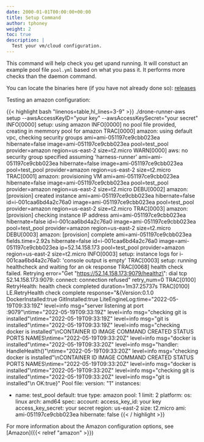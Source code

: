 ```yaml
---
date: 2000-01-01T00:00:00+00:00
title: Setup Command
author: tphoney
weight: 2
toc: true
description: |
  Test your vm/cloud configuration.
---
```


This command will help check you get upand running. It will constuct an example pool file `pool.yml` based on what you pass it. It performs more checks than the daemon command.

You can locate the binaries here (if you have not already done so): [releases](https://github.com/drone-runners/drone-runner-aws/releases)

Testing an amazon configuration:

{{< highlight bash "linenos=table,hl_lines=3-9" >}}
./drone-runner-aws setup --awsAccessKeyID="your key" --awsAccessKeySecret="your secret"
INFO[0000] setup: using amazon
INFO[0000] no pool file provided, creating in memmory pool for amazon
TRAC[0000] amazon: using default vpc, checking security groups  ami=ami-051197ce9cbb023ea hibernate=false image=ami-051197ce9cbb023ea pool=test_pool provider=amazon region=us-east-2 size=t2.micro
WARN[0000] aws: no security group specified assuming 'harness-runner'  ami=ami-051197ce9cbb023ea hibernate=false image=ami-051197ce9cbb023ea pool=test_pool provider=amazon region=us-east-2 size=t2.micro
TRAC[0001] amazon: provisioning VM                       ami=ami-051197ce9cbb023ea hibernate=false image=ami-051197ce9cbb023ea pool=test_pool provider=amazon region=us-east-2 size=t2.micro
DEBU[0002] amazon: [provision] created instance          ami=ami-051197ce9cbb023ea hibernate=false id=i-001caa6bd4a2c76a0 image=ami-051197ce9cbb023ea pool=test_pool provider=amazon region=us-east-2 size=t2.micro
TRAC[0003] amazon: [provision] checking instance IP address  ami=ami-051197ce9cbb023ea hibernate=false id=i-001caa6bd4a2c76a0 image=ami-051197ce9cbb023ea pool=test_pool provider=amazon region=us-east-2 size=t2.micro
DEBU[0003] amazon: [provision] complete                  ami=ami-051197ce9cbb023ea fields.time=2.92s hibernate=false id=i-001caa6bd4a2c76a0 image=ami-051197ce9cbb023ea ip=52.14.158.173 pool=test_pool provider=amazon region=us-east-2 size=t2.micro
INFO[0003] setup: instance logs for i-001caa6bd4a2c76a0: 'console output is empty'
TRAC[0003] setup: running healthcheck and waiting for an ok response
TRAC[0068] health check failed. Retrying                 error="Get \"https://52.14.158.173:9079/healthz\": dial tcp 52.14.158.173:9079: connect: connection refused" retry_num=0
TRAC[0100] RetryHealth: health check completed           duration=1m37.25737s
TRAC[0100] LE.RetryHealth check complete                 response="&{Version:0.1.0 DockerInstalled:true GitInstalled:true LiteEngineLog:time=\"2022-05-19T09:33:19Z\" level=info msg=\"server listening at port :9079\"\ntime=\"2022-05-19T09:33:19Z\" level=info msg=\"checking git is installed\"\ntime=\"2022-05-19T09:33:19Z\" level=info msg=\"git is installed\"\ntime=\"2022-05-19T09:33:19Z\" level=info msg=\"checking docker is installed\"\nCONTAINER ID   IMAGE     COMMAND   CREATED   STATUS    PORTS     NAMES\ntime=\"2022-05-19T09:33:20Z\" level=info msg=\"docker is installed\"\ntime=\"2022-05-19T09:33:20Z\" level=info msg=\"handler: HandleHealth()\"\ntime=\"2022-05-19T09:33:20Z\" level=info msg=\"checking docker is installed\"\nCONTAINER ID   IMAGE     COMMAND   CREATED   STATUS    PORTS     NAMES\ntime=\"2022-05-19T09:33:20Z\" level=info msg=\"docker is installed\"\ntime=\"2022-05-19T09:33:20Z\" level=info msg=\"checking git is installed\"\ntime=\"2022-05-19T09:33:20Z\" level=info msg=\"git is installed\"\n OK:true}"
Pool file:
version: "1"
instances:
- name: test_pool
  default: true
  type: amazon
  pool: 1
  limit: 2
  platform:
    os: linux
    arch: amd64
  spec:
    account:
      access_key_id: your key
      access_key_secret: your secret
      region: us-east-2
    size: t2.micro
    ami: ami-051197ce9cbb023ea
    hibernate: false
  {{< / highlight >}}

For more information about the Amazon configuration options, see [Amazon]({{< relref "amazon" >}})
